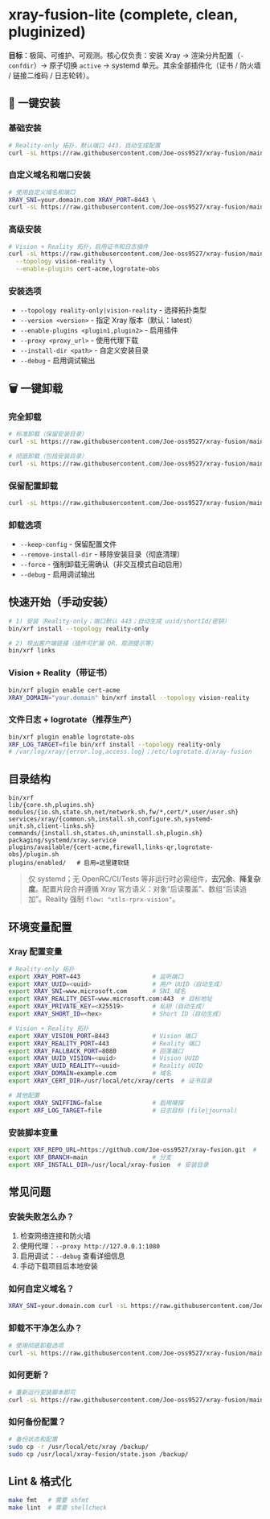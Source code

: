 # xray-fusion-lite (complete, clean, pluginized)

**目标**：极简、可维护、可观测。核心仅负责：安装 Xray → 渲染分片配置（`-confdir`）→ 原子切换 `active` → systemd 单元。其余全部插件化（证书 / 防火墙 / 链接二维码 / 日志轮转）。

## 🚀 一键安装

### 基础安装
```bash
# Reality-only 拓扑，默认端口 443，自动生成配置
curl -sL https://raw.githubusercontent.com/Joe-oss9527/xray-fusion/main/install.sh | bash
```

### 自定义域名和端口安装
```bash
# 使用自定义域名和端口
XRAY_SNI=your.domain.com XRAY_PORT=8443 \
curl -sL https://raw.githubusercontent.com/Joe-oss9527/xray-fusion/main/install.sh | bash

```

### 高级安装
```bash
# Vision + Reality 拓扑，启用证书和日志插件
curl -sL https://raw.githubusercontent.com/Joe-oss9527/xray-fusion/main/install.sh | bash -s -- \
  --topology vision-reality \
  --enable-plugins cert-acme,logrotate-obs
```

### 安装选项
- `--topology reality-only|vision-reality` - 选择拓扑类型
- `--version <version>` - 指定 Xray 版本（默认：latest）
- `--enable-plugins <plugin1,plugin2>` - 启用插件
- `--proxy <proxy_url>` - 使用代理下载
- `--install-dir <path>` - 自定义安装目录
- `--debug` - 启用调试输出

## 🗑️ 一键卸载

### 完全卸载
```bash
# 标准卸载（保留安装目录）
curl -sL https://raw.githubusercontent.com/Joe-oss9527/xray-fusion/main/uninstall.sh | bash

# 彻底卸载（包括安装目录）
curl -sL https://raw.githubusercontent.com/Joe-oss9527/xray-fusion/main/uninstall.sh | bash -s -- --remove-install-dir
```

### 保留配置卸载
```bash
curl -sL https://raw.githubusercontent.com/Joe-oss9527/xray-fusion/main/uninstall.sh | bash -s -- --keep-config
```

### 卸载选项
- `--keep-config` - 保留配置文件
- `--remove-install-dir` - 移除安装目录（彻底清理）
- `--force` - 强制卸载无需确认（非交互模式自动启用）
- `--debug` - 启用调试输出

## 快速开始（手动安装）

```bash
# 1) 安装（Reality-only；端口默认 443；自动生成 uuid/shortId/密钥）
bin/xrf install --topology reality-only

# 2) 导出客户端链接（插件可扩展 QR、观测提示等）
bin/xrf links
```

### Vision + Reality（带证书）
```bash
bin/xrf plugin enable cert-acme
XRAY_DOMAIN="your.domain" bin/xrf install --topology vision-reality
```

### 文件日志 + logrotate（推荐生产）
```bash
bin/xrf plugin enable logrotate-obs
XRF_LOG_TARGET=file bin/xrf install --topology reality-only
# /var/log/xray/{error.log,access.log}；/etc/logrotate.d/xray-fusion
```

## 目录结构
```
bin/xrf
lib/{core.sh,plugins.sh}
modules/{io.sh,state.sh,net/network.sh,fw/*,cert/*,user/user.sh}
services/xray/{common.sh,install.sh,configure.sh,systemd-unit.sh,client-links.sh}
commands/{install.sh,status.sh,uninstall.sh,plugin.sh}
packaging/systemd/xray.service
plugins/available/{cert-acme,firewall,links-qr,logrotate-obs}/plugin.sh
plugins/enabled/   # 启用=这里建软链
```

> 仅 systemd；无 OpenRC/CI/Tests 等非运行时必需组件，**去冗余**、**降复杂度**。配置片段合并遵循 Xray 官方语义：对象“后读覆盖”、数组“后读追加”。Reality 强制 `flow: "xtls-rprx-vision"`。

## 环境变量配置

### Xray 配置变量
```bash
# Reality-only 拓扑
export XRAY_PORT=443                    # 监听端口
export XRAY_UUID=<uuid>                 # 用户 UUID（自动生成）
export XRAY_SNI=www.microsoft.com       # SNI 域名
export XRAY_REALITY_DEST=www.microsoft.com:443  # 目标地址
export XRAY_PRIVATE_KEY=<X25519>        # 私钥（自动生成）
export XRAY_SHORT_ID=<hex>              # Short ID（自动生成）

# Vision + Reality 拓扑
export XRAY_VISION_PORT=8443            # Vision 端口
export XRAY_REALITY_PORT=443            # Reality 端口
export XRAY_FALLBACK_PORT=8080          # 回落端口
export XRAY_UUID_VISION=<uuid>          # Vision UUID
export XRAY_UUID_REALITY=<uuid>         # Reality UUID
export XRAY_DOMAIN=example.com          # 域名
export XRAY_CERT_DIR=/usr/local/etc/xray/certs  # 证书目录

# 其他配置
export XRAY_SNIFFING=false              # 启用嗅探
export XRF_LOG_TARGET=file              # 日志目标 (file|journal)
```

### 安装脚本变量
```bash
export XRF_REPO_URL=https://github.com/Joe-oss9527/xray-fusion.git  # 仓库地址
export XRF_BRANCH=main                  # 分支
export XRF_INSTALL_DIR=/usr/local/xray-fusion  # 安装目录
```

## 常见问题

### 安装失败怎么办？
1. 检查网络连接和防火墙
2. 使用代理：`--proxy http://127.0.0.1:1080`
3. 启用调试：`--debug` 查看详细信息
4. 手动下载项目后本地安装

### 如何自定义域名？
```bash
XRAY_SNI=your.domain.com curl -sL https://raw.githubusercontent.com/Joe-oss9527/xray-fusion/main/install.sh | bash
```

### 卸载不干净怎么办？
```bash
# 使用彻底卸载选项
curl -sL https://raw.githubusercontent.com/Joe-oss9527/xray-fusion/main/uninstall.sh | bash -s -- --remove-install-dir --debug
```

### 如何更新？
```bash
# 重新运行安装脚本即可
curl -sL https://raw.githubusercontent.com/Joe-oss9527/xray-fusion/main/install.sh | bash
```

### 如何备份配置？
```bash
# 备份状态和配置
sudo cp -r /usr/local/etc/xray /backup/
sudo cp /usr/local/xray-fusion/state.json /backup/
```

## Lint & 格式化
```bash
make fmt   # 需要 shfmt
make lint  # 需要 shellcheck
```
